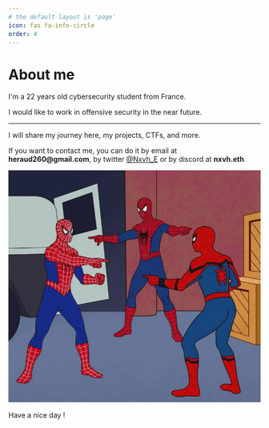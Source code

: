 ```yaml
---
# the default layout is 'page'
icon: fas fa-info-circle
order: 4
---
```

# About me

I'm a 22 years old cybersecurity student from France.

I would like to work in offensive security in the near future.

---

I will share my journey here, my projects, CTFs, and more.

If you want to contact me, you can do it by email at __heraud260@gmail.com__, by twitter [@Nxvh_E](https://twitter.com/Nxvh_E) or by discord at __nxvh.eth__


![alt text](/assets/image.webp)

Have a nice day !